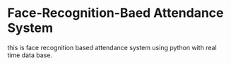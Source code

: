 # Face-Recognition-Baed Attendance System
this is face recognition based attendance system using python with real time data base.
